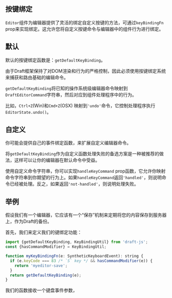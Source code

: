 ## 按键绑定

`Editor`组件为编辑器提供了灵活的绑定自定义按键的方法，可通过`keyBindingFn` prop来实现绑定。这允许您将自定义按键命令与编辑器中的组件行为进行绑定。

## 默认

默认的按键绑定函数是：`getDefaultKeyBinding`。

由于Draft框架保持了对DOM渲染和行为的严格控制，因此必须使用按键绑定系统来捕获和路由基础的编辑命令。

`getDefaultKeyBinding`将已知的操作系统级编辑器命令映射到`DraftEditorCommand`字符串，然后对应到组件处理程序中的行为。

比如，`Ctrl+Z`\(Win\)和`Cmd+Z`\(OSX\) 映射到`'undo'`命令，它控制处理程序执行`EditorState.undo()`。

## 自定义

你可能会提供自己的事件绑定函数，来扩展自定义编辑器命令。

将`getDefaultKeyBinding`作为自定义函数处理失败的备选方案是一种被推荐的做法，这样可以让你的编辑器在默认命令中受益。

使用自定义命令字符串，你可以实现`handleKeyCommand` prop函数，它允许你映射命令字符串到你期望的行为上。如果`handleKeyCommand`返回`'handled'`，则说明命令已经被处理。反之，如果返回`'not-handled'`，则说明处理失败。

## 举例

假设我们有一个编辑器，它应该有一个“保存”机制来定期将您的内容保存到服务器上，作为Draft的备份。

首先，我们来定义我们的键绑定功能：

```js
import {getDefaultKeyBinding, KeyBindingUtil} from 'draft-js';
const {hasCommandModifier} = KeyBindingUtil;

function myKeyBindingFn(e: SyntheticKeyboardEvent): string {
  if (e.keyCode === 83 /* `S` key */ && hasCommandModifier(e)) {
    return 'myeditor-save';
  }
  return getDefaultKeyBinding(e);
}
```

我们的函数接收一个键盘事件参数，

